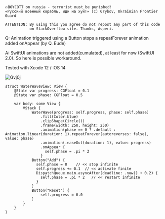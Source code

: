 ```
🔥BOYCOTT on russia - terrorist must be punished!
«Русский военный корабль, иди на хуй!» (c) Grybov, Ukrainian Frontier Guard

ATTENTION: By using this you agree do not repost any part of this code
           on StackOverflow site. Thanks, Asperi.
```

Q: Animation triggered using a Button stops a repeatForever animation added onAppear (by Q. Eude)

A: SwiftUI animations are not added(cumulated), at least for now (SwiftUI 2.0). So here is possible workaround.

Tested with Xcode 12 / iOS 14

![Gvj0j](https://user-images.githubusercontent.com/62171579/179343239-1ee7720a-4b68-414d-8d67-483fabf01ff2.gif)

```
struct WaterWaveView: View {
    @State var progress: CGFloat = 0.1
    @State var phase: CGFloat = 0.5

    var body: some View {
        VStack {
            WaterWave(progress: self.progress, phase: self.phase)
                .fill(Color.blue)
                .clipShape(Circle())
                .frame(width: 250, height: 250)
                .animation(phase == 0 ? .default : Animation.linear(duration: 1).repeatForever(autoreverses: false), value: phase)
                .animation(.easeOut(duration: 1), value: progress)
                .onAppear {
                  self.phase = .pi * 2
                }
            Button("Add") {
              self.phase = 0    // << stop infinite
              self.progress += 0.1  // << activate finite
              DispatchQueue.main.asyncAfter(deadline: .now() + 0.2) {
                self.phase = .pi * 2   // << restart infinite
              }
            }
            Button("Reset") {
                self.progress = 0.0
            }
        }
    }
}
```
